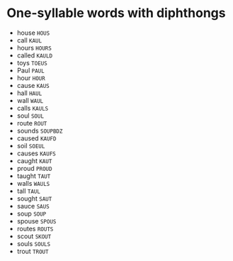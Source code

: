 # One-syllable words with diphthongs

* house `HOUS`
* call `KAUL`
* hours `HOURS`
* called `KAULD`
* toys `TOEUS`
* Paul `PAUL`
* hour `HOUR`
* cause `KAUS`
* hall `HAUL`
* wall `WAUL`
* calls `KAULS`
* soul `SOUL`
* route `ROUT`
* sounds `SOUPBDZ`
* caused `KAUFD`
* soil `SOEUL`
* causes `KAUFS`
* caught `KAUT`
* proud `PROUD`
* taught `TAUT`
* walls `WAULS`
* tall `TAUL`
* sought `SAUT`
* sauce `SAUS`
* soup `SOUP`
* spouse `SPOUS`
* routes `ROUTS`
* scout `SKOUT`
* souls `SOULS`
* trout `TROUT`
